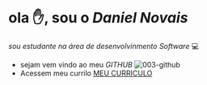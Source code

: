 # ola ✋, sou o *Daniel Novais*  
*sou estudante na área de desenvolvinmento Software* 💻
* sejam vem vindo ao meu *GITHUB* ![003-github](https://user-images.githubusercontent.com/81236390/152077683-9cab8062-f78a-4b0e-ad1f-9b961c46345d.png)
* Acessem meu currilo [MEU CURRICULO](https://ledger-d.github.io/Meu-Curriculo/)

